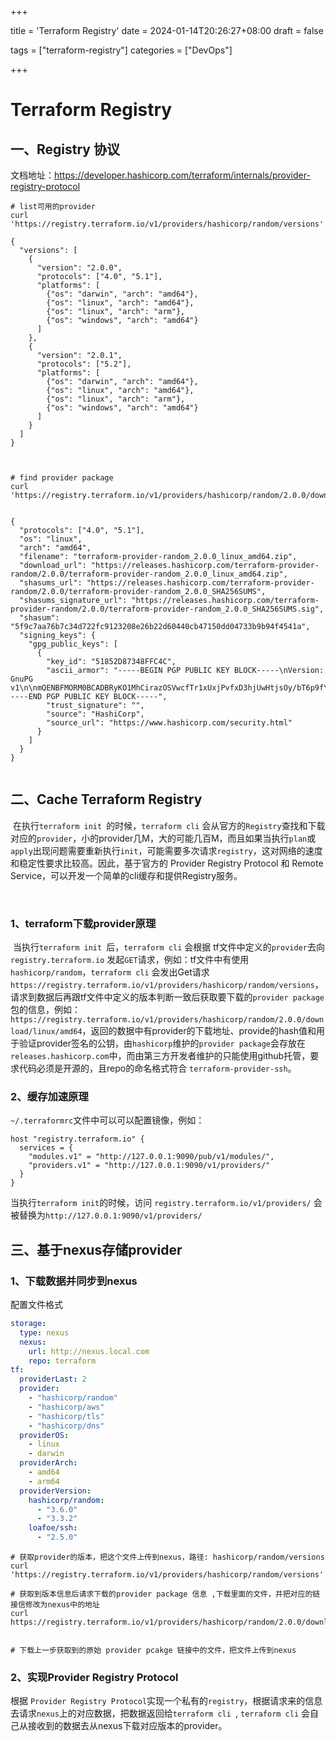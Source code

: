+++

title = 'Terraform Registry'
date = 2024-01-14T20:26:27+08:00
draft = false

tags = ["terraform-registry"]
categories = ["DevOps"]

+++

# Terraform Registry



## 一、Registry 协议

文档地址：https://developer.hashicorp.com/terraform/internals/provider-registry-protocol

```shell
# list可用的provider
curl 'https://registry.terraform.io/v1/providers/hashicorp/random/versions'

{
  "versions": [
    {
      "version": "2.0.0",
      "protocols": ["4.0", "5.1"],
      "platforms": [
        {"os": "darwin", "arch": "amd64"},
        {"os": "linux", "arch": "amd64"},
        {"os": "linux", "arch": "arm"},
        {"os": "windows", "arch": "amd64"}
      ]
    },
    {
      "version": "2.0.1",
      "protocols": ["5.2"],
      "platforms": [
        {"os": "darwin", "arch": "amd64"},
        {"os": "linux", "arch": "amd64"},
        {"os": "linux", "arch": "arm"},
        {"os": "windows", "arch": "amd64"}
      ]
    }
  ]
}



# find provider package
curl 'https://registry.terraform.io/v1/providers/hashicorp/random/2.0.0/download/linux/amd64'


{
  "protocols": ["4.0", "5.1"],
  "os": "linux",
  "arch": "amd64",
  "filename": "terraform-provider-random_2.0.0_linux_amd64.zip",
  "download_url": "https://releases.hashicorp.com/terraform-provider-random/2.0.0/terraform-provider-random_2.0.0_linux_amd64.zip",
  "shasums_url": "https://releases.hashicorp.com/terraform-provider-random/2.0.0/terraform-provider-random_2.0.0_SHA256SUMS",
  "shasums_signature_url": "https://releases.hashicorp.com/terraform-provider-random/2.0.0/terraform-provider-random_2.0.0_SHA256SUMS.sig",
  "shasum": "5f9c7aa76b7c34d722fc9123208e26b22d60440cb47150dd04733b9b94f4541a",
  "signing_keys": {
    "gpg_public_keys": [
      {
        "key_id": "51852D87348FFC4C",
        "ascii_armor": "-----BEGIN PGP PUBLIC KEY BLOCK-----\nVersion: GnuPG v1\n\nmQENBFMORM0BCADBRyKO1MhCirazOSVwcfTr1xUxjPvfxD3hjUwHtjsOy/bT6p9f\nW2mRPfwnq2JB5As+paL3UGDsSRDnK9KAxQb0NNF4+eVhr/EJ18s3wwXXDMjpIifq\nfIm2WyH3G+aRLTLPIpscUNKDyxFOUbsmgXAmJ46Re1fn8uKxKRHbfa39aeuEYWFA\n3drdL1WoUngvED7f+RnKBK2G6ZEpO+LDovQk19xGjiMTtPJrjMjZJ3QXqPvx5wca\nKSZLr4lMTuoTI/ZXyZy5bD4tShiZz6KcyX27cD70q2iRcEZ0poLKHyEIDAi3TM5k\nSwbbWBFd5RNPOR0qzrb/0p9ksKK48IIfH2FvABEBAAG0K0hhc2hpQ29ycCBTZWN1\ncml0eSA8c2VjdXJpdHlAaGFzaGljb3JwLmNvbT6JATgEEwECACIFAlMORM0CGwMG\nCwkIBwMCBhUIAgkKCwQWAgMBAh4BAheAAAoJEFGFLYc0j/xMyWIIAIPhcVqiQ59n\nJc07gjUX0SWBJAxEG1lKxfzS4Xp+57h2xxTpdotGQ1fZwsihaIqow337YHQI3q0i\nSqV534Ms+j/tU7X8sq11xFJIeEVG8PASRCwmryUwghFKPlHETQ8jJ+Y8+1asRydi\npsP3B/5Mjhqv/uOK+Vy3zAyIpyDOMtIpOVfjSpCplVRdtSTFWBu9Em7j5I2HMn1w\nsJZnJgXKpybpibGiiTtmnFLOwibmprSu04rsnP4ncdC2XRD4wIjoyA+4PKgX3sCO\nklEzKryWYBmLkJOMDdo52LttP3279s7XrkLEE7ia0fXa2c12EQ0f0DQ1tGUvyVEW\nWmJVccm5bq25AQ0EUw5EzQEIANaPUY04/g7AmYkOMjaCZ6iTp9hB5Rsj/4ee/ln9\nwArzRO9+3eejLWh53FoN1rO+su7tiXJA5YAzVy6tuolrqjM8DBztPxdLBbEi4V+j\n2tK0dATdBQBHEh3OJApO2UBtcjaZBT31zrG9K55D+CrcgIVEHAKY8Cb4kLBkb5wM\nskn+DrASKU0BNIV1qRsxfiUdQHZfSqtp004nrql1lbFMLFEuiY8FZrkkQ9qduixo\nmTT6f34/oiY+Jam3zCK7RDN/OjuWheIPGj/Qbx9JuNiwgX6yRj7OE1tjUx6d8g9y\n0H1fmLJbb3WZZbuuGFnK6qrE3bGeY8+AWaJAZ37wpWh1p0cAEQEAAYkBHwQYAQIA\nCQUCUw5EzQIbDAAKCRBRhS2HNI/8TJntCAClU7TOO/X053eKF1jqNW4A1qpxctVc\nz8eTcY8Om5O4f6a/rfxfNFKn9Qyja/OG1xWNobETy7MiMXYjaa8uUx5iFy6kMVaP\n0BXJ59NLZjMARGw6lVTYDTIvzqqqwLxgliSDfSnqUhubGwvykANPO+93BBx89MRG\nunNoYGXtPlhNFrAsB1VR8+EyKLv2HQtGCPSFBhrjuzH3gxGibNDDdFQLxxuJWepJ\nEK1UbTS4ms0NgZ2Uknqn1WRU1Ki7rE4sTy68iZtWpKQXZEJa0IGnuI2sSINGcXCJ\noEIgXTMyCILo34Fa/C6VCm2WBgz9zZO8/rHIiQm1J5zqz0DrDwKBUM9C\n=LYpS\n-----END PGP PUBLIC KEY BLOCK-----",
        "trust_signature": "",
        "source": "HashiCorp",
        "source_url": "https://www.hashicorp.com/security.html"
      }
    ]
  }
}


```



## 二、Cache Terraform Registry

​		在执行`terraform init `的时候，`terraform cli` 会从官方的`Registry`查找和下载对应的`provider`，小的provider几M，大的可能几百M，而且如果当执行`plan`或`apply`出现问题需要重新执行`init`，可能需要多次请求`registry`，这对网络的速度和稳定性要求比较高。因此，基于官方的 Provider Registry Protocol 和 Remote Service，可以开发一个简单的cli缓存和提供Registry服务。

​		

### 1、terraform下载provider原理

​		当执行`terraform init `后，`terraform cli` 会根据 tf文件中定义的`provider`去向 `registry.terraform.io` 发起`GET`请求，例如：tf文件中有使用`hashicorp/random`，`terraform cli` 会发出Get请求 `https://registry.terraform.io/v1/providers/hashicorp/random/versions`，请求到数据后再跟tf文件中定义的版本判断一致后获取要下载的`provider package` 包的信息，例如：`https://registry.terraform.io/v1/providers/hashicorp/random/2.0.0/download/linux/amd64`，返回的数据中有provider的下载地址、provide的hash值和用于验证provider签名的公钥，由`hashicorp`维护的`provider package`会存放在`releases.hashicorp.com`中，而由第三方开发者维护的只能使用github托管，要求代码必须是开源的，且repo的命名格式符合 `terraform-provider-ssh`。



### 2、缓存加速原理

`~/.terraformrc`文件中可以可以配置镜像，例如：

```shell
host "registry.terraform.io" {
  services = {
    "modules.v1" = "http://127.0.0.1:9090/pub/v1/modules/",
    "providers.v1" = "http://127.0.0.1:9090/v1/providers/"
  }
}
```

当执行`terraform init`的时候，访问 `registry.terraform.io/v1/providers/` 会被替换为`http://127.0.0.1:9090/v1/providers/`



## 三、基于nexus存储provider

### 1、下载数据并同步到nexus

配置文件格式

```yaml
storage:
  type: nexus
  nexus:
    url: http://nexus.local.com
    repo: terraform
tf:
  providerLast: 2
  provider:
    - "hashicorp/random"
    - "hashicorp/aws"
    - "hashicorp/tls"
    - "hashicorp/dns"
  providerOS:
    - linux
    - darwin
  providerArch:
    - amd64
    - arm64
  providerVersion:
    hashicorp/random:
      - "3.6.0"
      - "3.3.2"
    loafoe/ssh:
      - "2.5.0"
```

```shell
# 获取provider的版本，把这个文件上传到nexus，路径: hashicorp/random/versions
curl 'https://registry.terraform.io/v1/providers/hashicorp/random/versions'

# 获取到版本信息后请求下载的provider package 信息 ,下载里面的文件，并把对应的链接信修改为nexus中的地址
curl  https://registry.terraform.io/v1/providers/hashicorp/random/2.0.0/download/linux/amd64'


# 下载上一步获取到的原始 provider pcakge 链接中的文件，把文件上传到nexus
```



### 2、实现Provider Registry Protocol

根据 `Provider Registry Protocol`实现一个私有的`registry`，根据请求来的信息去请求`nexus`上的对应数据，把数据返回给`terraform cli `, `terraform cli` 会自己从接收到的数据去从nexus下载对应版本的provider。


